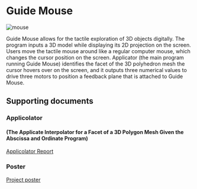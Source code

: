 # Guide Mouse

![mouse](https://github.com/xxxzhangxxx/GuideMouse/blob/master/reports/img.JPG)

Guide Mouse allows for the tactile exploration of 3D objects digitally. The program inputs a 3D model while displaying its 2D projection on the screen. Users move the tactile mouse around like a regular computer mouse, which changes the cursor position on the screen. Applicator (the main program running Guide Mouse) identifies the facet of the 3D polyhedron mesh the cursor hovers over on the screen, and it outputs three numerical values to drive three motors to position a feedback plane that is attached to Guide Mouse.

## Supporting documents

### Applicolator 

#### (The Applicate Interpolator for a Facet of a 3D Polygon Mesh Given the Abscissa and Ordinate Program)

[Applicolator Report](https://github.com/xxxzhangxxx/GuideMouse/blob/master/reports/applicolatorReport.pdf)

<!---
### Pictures of the Building Process

[picture slideshow](https://github.com/xxxzhangxxx/Guide_Mouse/blob/master/wwsef/pics.pdf)

[](https://github.com/xxxzhangxxx/Guide_Mouse/blob/master/wwsef/explanation.pdf)

-->

### Poster

[Project poster](https://github.com/xxxzhangxxx/GuideMouse/blob/master/reports/poster.pdf)




